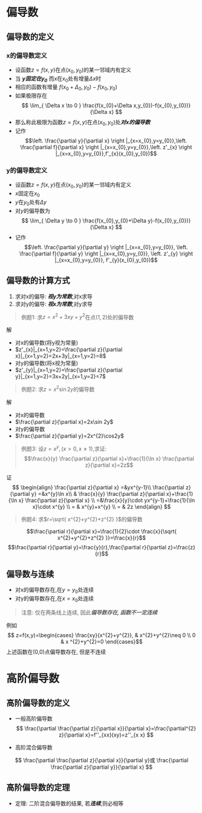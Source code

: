 # 偏导数
## 偏导数的定义

### x的偏导数定义
- 设函数$z=f(x,y)$在点$(x_{0},y_{0})$的某一邻域内有定义
- 当 ***$y$固定在$y_{0}$*** 而$x$在$x_{0}$处有增量$\Delta x$时
- 相应的函数有增量 $f(x_{0}+\Delta_{0},y_{0})-f(x_{0},y_{0})$
- 如果极限存在$$
\lim_{ \Delta x \to 0 } \frac{f(x_{0}+\Delta x,y_{0})-f(x_{0},y_{0})}{\Delta x}
$$
- 那么称此极限为函数$z=f(x,y)$在点$(x_{0},y_{0})$处***对x的偏导数***
- 记作$$\left. \frac{\partial y}{\partial x} \right |_{x=x_{0},y=y_{0}},\left. \frac{\partial f}{\partial x} \right |_{x=x_{0},y=y_{0}},\left. z'_{x} \right |_{x=x_{0},y=y_{0}},f'_{x}(x_{0},y_{0})$$

### y的偏导数定义

- 设函数$z=f(x,y)$在点$(x_{0},y_{0})$的某一邻域内有定义
- $x$固定在$x_{0}$
- $y$在$y_{0}$处有$\Delta y$
- 对$y$的偏导数为$$
\lim_{ \Delta y \to 0 } \frac{f(x_{0},y_{0}+\Delta y)-f(x_{0},y_{0})}{\Delta x}
$$
- 记作
$$\left. \frac{\partial y}{\partial y} \right |_{x=x_{0},y=y_{0}},
\left. \frac{\partial f}{\partial y} \right |_{x=x_{0},y=y_{0}},
\left. z'_{y} \right |_{x=x_{0},y=y_{0}},
f'_{y}(x_{0},y_{0})$$

## 偏导数的计算方式

1. 求对x的偏导: ***视y为常数***,对x求导
2. 求对y的偏导: ***视x为常数***,对y求导


> 例题1: 求$z=x^{2}+3xy+y^{2}$在点$(1,2)$处的偏导数

解
- 对x的偏导数(将y视为常量) 
- $z'_{x}|_{x=1,y=2}=\frac{\partial z}{\partial x}|_{x=1,y=2}=2x+3y|_{x=1,y=2}=8$
- 对y的偏导数(将x视为常量) 
- $z'_{y}|_{x=1,y=2}=\frac{\partial z}{\partial y}|_{x=1,y=2}=3x+2y|_{x=1,y=2}=7$

> 例题2: 求$z=x^{2}\sin2y$的偏导数

解
- 对x的偏导数
- $\frac{\partial z}{\partial x}=2x\sin 2y$
- 对y的偏导数 
- $\frac{\partial z}{\partial y}=2x^{2}\cos2y$

> 例题3: 设$z=x^{y},(x>0,x\neq 1)$,求证:$$\frac{x}{y} \frac{\partial z}{\partial x}+\frac{1}{\ln x} \frac{\partial z}{\partial x}=2z$$

证
$$
\begin{align} 
\frac{\partial z}{\partial x} =&yx^{y-1}\\
\frac{\partial z}{\partial y}  =&x^{y}\ln x\\
 & \frac{x}{y} \frac{\partial z}{\partial x}+\frac{1}{\ln x} \frac{\partial z}{\partial x} \\
=&\frac{x}{y}\cdot yx^{y-1}+\frac{1}{\ln x}\cdot x^{y} \\
= & x^{y}+x^{y} \\
= & 2z
\end{align}
$$

> 例题4: 求$r=\sqrt{ x^{2}+y^{2}+z^{2} }$的偏导数

$$\frac{\partial r}{\partial x}=\frac{1}{2}\cdot \frac{x}{\sqrt{ x^{2}+y^{2}+z^{2} }}=\frac{x}{r}$$
$$\frac{\partial r}{\partial y}=\frac{y}{r},\frac{\partial r}{\partial z}=\frac{z}{r}$$

## 偏导数与连续

- 对x的偏导数存在,在$y=y_{0}$处连续
- 对y的偏导数存在,在$x=x_{0}$处连续
> 注意: 仅在两条线上连续, 因此***偏导数存在, 函数不一定连续***

例如 $$
z=f(x,y)=\begin{cases}
\frac{xy}{x^{2}+y^{2}}, & x^{2}+y^{2}\neq 0 \\
0 & x ^{2}+y^{2}=0
\end{cases}$$
上述函数在(0,0)点偏导数存在, 但是不连续

# 高阶偏导数

## 高阶偏导数的定义
- 一般高阶偏导数
$$
\frac{\partial \frac{\partial z}{\partial x}}{\partial x}=\frac{\partial^{2} z}{\partial x}=f''_{xx}(xy)=z''_{x x}
$$

- 高阶混合偏导数

$$
\frac{\partial \frac{\partial z}{\partial x}}{\partial y}或
\frac{\partial \frac{\partial z}{\partial y}}{\partial x}
$$

## 高阶偏导数的定理

- 定理: 二阶混合偏导数的结果, 若***连续***,则必相等